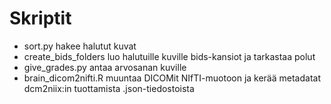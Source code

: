 
# Skriptit
- sort.py hakee halutut kuvat
- create_bids_folders luo halutuille kuville bids-kansiot ja tarkastaa polut
- give_grades.py antaa arvosanan kuville
- brain_dicom2nifti.R muuntaa DICOMit NIfTI-muotoon ja kerää metadatat dcm2niix:in tuottamista .json-tiedostoista
